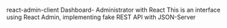 react-admin-client
Dashboard- Administrator with React This is an interface using React Admin, implementing fake REST API with JSON-Server